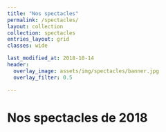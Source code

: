 ```yaml
---
title: "Nos spectacles"
permalink: /spectacles/
layout: collection
collection: spectacles
entries_layout: grid
classes: wide

last_modified_at: 2018-10-14
header:
  overlay_image: assets/img/spectacles/banner.jpg
  overlay_filter: 0.5

---
```


# Nos spectacles de 2018








